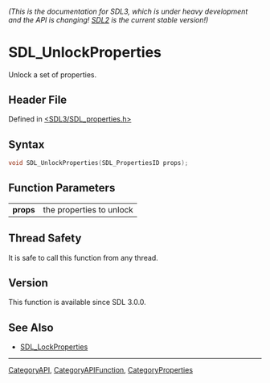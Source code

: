 ###### (This is the documentation for SDL3, which is under heavy development and the API is changing! [SDL2](https://wiki.libsdl.org/SDL2/) is the current stable version!)
# SDL_UnlockProperties

Unlock a set of properties.

## Header File

Defined in [<SDL3/SDL_properties.h>](https://github.com/libsdl-org/SDL/blob/main/include/SDL3/SDL_properties.h)

## Syntax

```c
void SDL_UnlockProperties(SDL_PropertiesID props);
```

## Function Parameters

|               |                          |
| ------------- | ------------------------ |
| **props**     | the properties to unlock |

## Thread Safety

It is safe to call this function from any thread.

## Version

This function is available since SDL 3.0.0.

## See Also

- [SDL_LockProperties](SDL_LockProperties)

----
[CategoryAPI](CategoryAPI), [CategoryAPIFunction](CategoryAPIFunction), [CategoryProperties](CategoryProperties)

